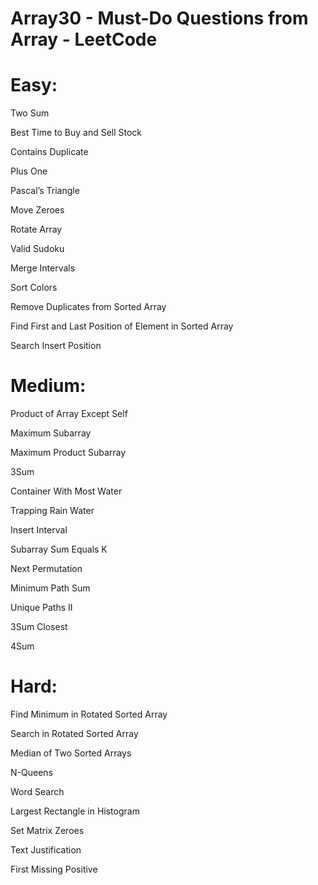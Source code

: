 # Array30 - Must-Do Questions from Array - LeetCode

# Easy:

Two Sum

Best Time to Buy and Sell Stock

Contains Duplicate

Plus One

Pascal’s Triangle

Move Zeroes

Rotate Array

Valid Sudoku

Merge Intervals

Sort Colors

Remove Duplicates from Sorted Array

Find First and Last Position of Element in Sorted Array

Search Insert Position


# Medium:

Product of Array Except Self

Maximum Subarray

Maximum Product Subarray

3Sum

Container With Most Water

Trapping Rain Water

Insert Interval

Subarray Sum Equals K

Next Permutation

Minimum Path Sum

Unique Paths II

3Sum Closest

4Sum

# Hard:

Find Minimum in Rotated Sorted Array

Search in Rotated Sorted Array

Median of Two Sorted Arrays

N-Queens

Word Search

Largest Rectangle in Histogram

Set Matrix Zeroes

Text Justification

First Missing Positive
